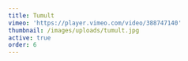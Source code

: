 ```yaml
---
title: Tumult
vimeo: 'https://player.vimeo.com/video/388747140'
thumbnail: /images/uploads/tumult.jpg
active: true
order: 6
---
```

